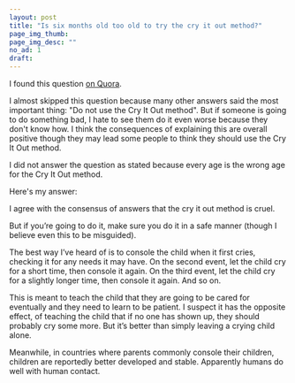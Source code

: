 ```yaml
---
layout: post
title: "Is six months old too old to try the cry it out method?"
page_img_thumb: 
page_img_desc: ""
no_ad: 1
draft: 
---
```


I found this question <a href="https://www.quora.com/Is-six-months-old-too-old-to-try-the-cry-it-out-method/">on Quora</a>.

I almost skipped this question because many other answers said the most important thing: "Do not use the Cry It Out method". But if someone is going to do something bad, I hate to see them do it even worse because they don't know how. I think the consequences of explaining this are overall positive though they may lead some people to think they should use the Cry It Out method.

I did not answer the question as stated because every age is the wrong age for the Cry It Out method.

Here's my answer:

I agree with the consensus of answers that the cry it out method is cruel.

But if you’re going to do it, make sure you do it in a safe manner (though I believe even this to be misguided).

The best way I’ve heard of is to console the child when it first cries, checking it for any needs it may have. On the second event, let the child cry for a short time, then console it again. On the third event, let the child cry for a slightly longer time, then console it again. And so on.

This is meant to teach the child that they are going to be cared for eventually and they need to learn to be patient. I suspect it has the opposite effect, of teaching the child that if no one has shown up, they should probably cry some more. But it’s better than simply leaving a crying child alone.

Meanwhile, in countries where parents commonly console their children, children are reportedly better developed and stable. Apparently humans do well with human contact.
